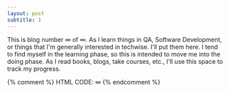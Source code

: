 ```yaml
---
layout: post
subtitle: 1
---
```


This is blog number &#8734; of &#8734;. As I learn things in QA, Software Development, or things that I'm generally interested in techwise. I'll put them here. I tend to find myself in the learning phase, so this is intended to move me into the doing phase. As I read books, blogs, take courses, etc., I'll use this space to track my progress.

{% comment %}
    HTML CODE: &#8734; 
{% endcomment %}
